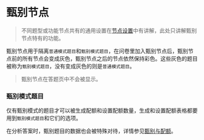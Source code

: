 ```index

```

```tag

```

```summary

```
# 甄别节点

> 不同题型或功能节点共有的通用设置在[节点设置](../node-setting/concept.md)中有讲解，此处只讲解甄别节点特有的功能。

甄别节点用于隔离`普通模式题目`和`甄别模式题目`，在问卷里加入甄别节点后，甄别节点前的所有节点会变成灰色，甄别节点之后的节点依然保持彩色。这些灰色的题目被称为`甄别模式题目`，没有变成灰色的则是`普通模式题目`。

> 甄别节点在答题页中不会被显示。

### 甄别模式题目
仅有甄别模式的题目才可以被生成配额和设置配额数量，生成和设置配额表格都要用到`甄别模式题目`和它们的选项。

在分析答案时，甄别题目的数据也会被特殊对待，详情参见[甄别与配额](../advance-topic/screening-quota.md)。


